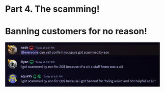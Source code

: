 # Part 4. The scamming!

# Banning customers for no reason!

![my friends giving vouch :D](/parts/assets/eonshit.png)
